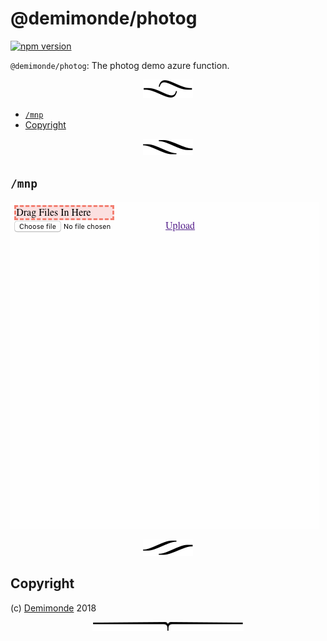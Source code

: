 # @demimonde/photog

[![npm version](https://badge.fury.io/js/@demimonde/photog.svg)](https://npmjs.org/package/@demimonde/photog)

`@demimonde/photog`: The photog demo azure function.

<p align="center"><a href="#table-of-contents"><img src=".documentary/section-breaks/0.svg?sanitize=true"></a></p>

- [`/mnp`](#mnp)
- [Copyright](#copyright)

<p align="center"><a href="#table-of-contents"><img src=".documentary/section-breaks/1.svg?sanitize=true"></a></p>

## `/mnp`

![demo](drag.gif)

<p align="center"><a href="#table-of-contents"><img src=".documentary/section-breaks/2.svg?sanitize=true"></a></p>

## Copyright

(c) [Demimonde][1] 2018

[1]: https://demimonde.cc

<p align="center"><a href="#table-of-contents"><img src=".documentary/section-breaks/-1.svg?sanitize=true"></a></p>